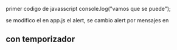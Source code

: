 primer codigo de javasscript
console.log("vamos que se puede");

se modifico el en app.js el alert, se cambio alert por mensajes en <h2> con temporizador
